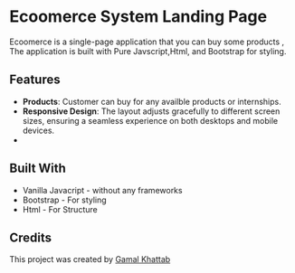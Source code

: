 # Ecoomerce System Landing Page
Ecoomerce is a single-page application that you can buy some products , The application is built with Pure Javscript,Html, and Bootstrap for styling.

## Features

- **Products**: Customer can buy for any availble products or internships.
- **Responsive Design**: The layout adjusts gracefully to different screen sizes, ensuring a seamless experience on both desktops and mobile devices.
- 
## Built With

-  Vanilla Javacript -  without any frameworks
- Bootstrap - For styling
- Html - For Structure


## Credits

This project was created by [Gamal Khattab](https://github.com/gamal-hanafi)
